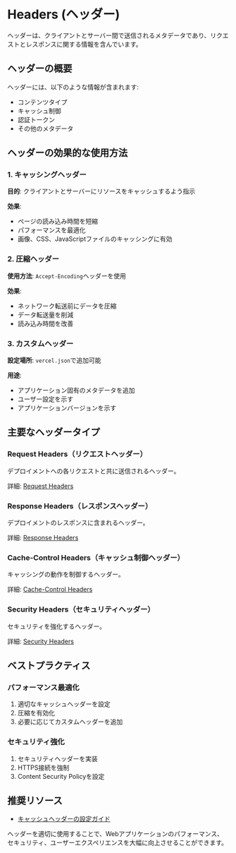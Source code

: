 # Headers (ヘッダー)

ヘッダーは、クライアントとサーバー間で送信されるメタデータであり、リクエストとレスポンスに関する情報を含んでいます。

## ヘッダーの概要

ヘッダーには、以下のような情報が含まれます:

- コンテンツタイプ
- キャッシュ制御
- 認証トークン
- その他のメタデータ

## ヘッダーの効果的な使用方法

### 1. キャッシングヘッダー

**目的**: クライアントとサーバーにリソースをキャッシュするよう指示

**効果**:
- ページの読み込み時間を短縮
- パフォーマンスを最適化
- 画像、CSS、JavaScriptファイルのキャッシングに有効

### 2. 圧縮ヘッダー

**使用方法**: `Accept-Encoding`ヘッダーを使用

**効果**:
- ネットワーク転送前にデータを圧縮
- データ転送量を削減
- 読み込み時間を改善

### 3. カスタムヘッダー

**設定場所**: `vercel.json`で追加可能

**用途**:
- アプリケーション固有のメタデータを追加
- ユーザー設定を示す
- アプリケーションバージョンを示す

## 主要なヘッダータイプ

### Request Headers（リクエストヘッダー）

デプロイメントへの各リクエストと共に送信されるヘッダー。

詳細: [Request Headers](/docs/headers/request-headers)

### Response Headers（レスポンスヘッダー）

デプロイメントのレスポンスに含まれるヘッダー。

詳細: [Response Headers](/docs/headers/response-headers)

### Cache-Control Headers（キャッシュ制御ヘッダー）

キャッシングの動作を制御するヘッダー。

詳細: [Cache-Control Headers](/docs/headers/cache-control-headers)

### Security Headers（セキュリティヘッダー）

セキュリティを強化するヘッダー。

詳細: [Security Headers](/docs/headers/security-headers)

## ベストプラクティス

### パフォーマンス最適化

1. 適切なキャッシュヘッダーを設定
2. 圧縮を有効化
3. 必要に応じてカスタムヘッダーを追加

### セキュリティ強化

1. セキュリティヘッダーを実装
2. HTTPS接続を強制
3. Content Security Policyを設定

## 推奨リソース

- [キャッシュヘッダーの設定ガイド](/guides/set-cache-control-headers)

ヘッダーを適切に使用することで、Webアプリケーションのパフォーマンス、セキュリティ、ユーザーエクスペリエンスを大幅に向上させることができます。
